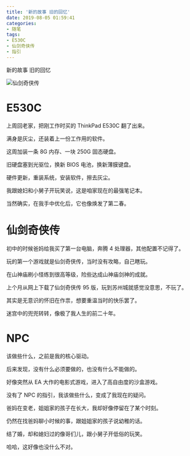 ```yaml
---
title: '新的故事 旧的回忆'
date: 2019-08-05 01:59:41
categories:
- 随笔
tags:
- E530C
- 仙剑奇侠传
- 指引
---
```


新的故事 旧的回忆

<!-- more -->

![仙剑奇侠传](/post-images/xin-de-gu-shi-jiu-de-hui-yi.jpg)

# E530C

上周回老家，把刚工作时买的 ThinkPad E530C 翻了出来。

满身是灰尘，还装着上一份工作用的软件。

这周加装一条 8G 内存、一块 250G 固态硬盘。

旧硬盘塞到光驱位，换新 BIOS 电池，换新薄膜键盘。

硬件更新，重装系统，安装软件，擦去灰尘。

我跟媳妇和小舅子开玩笑说，这是咱家现在的最强笔记本。

当然确实，在我手中优化后，它也像焕发了第二春。

# 仙剑奇侠传

初中的时候爸妈给我买了第一台电脑，奔腾 4 处理器，其他配置不记得了。

玩的第一个游戏就是仙剑奇侠传，当时没有攻略，自己瞎玩。

在山神庙刷小怪练到很高等级，险些达成山神庙剑神的成就。

上个月从网上下载了仙剑奇侠传 95 版，玩到苏州城就感觉没意思，不玩了。

其实是无意识的怀旧在作祟，想要重温当时的快乐罢了。

迷宫中的兜兜转转，像极了我人生的前二十年。

# NPC

该做些什么，之前是我的核心驱动。

后来发现，没有什么必须要做的，也没有什么不能做的。

好像突然从 EA 大作的电影式游戏，进入了高自由度的沙盒游戏。

没有了 NPC 的指引，我该做些什么，变成了我现在的疑问。

爸妈在变老，姐姐家的孩子在长大，我却好像停留在了某个时刻。

仍然在找爸妈聊小时候的事，跟姐姐家的孩子说幼稚的话。

结了婚，却和媳妇过的像哥们儿，跟小舅子开低俗的玩笑。

哈哈，这好像也没什么不对。
